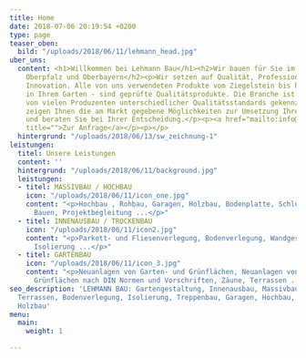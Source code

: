 ```yaml
---
title: Home
date: 2018-07-06 20:19:54 +0200
type: page
teaser_oben:
  bild: "/uploads/2018/06/11/lehmann_head.jpg"
uber_uns:
  content: <h1>Willkommen bei Lehmann Bau</h1><h2>Wir bauen für Sie im Raum <br>Niederbayern,
    Oberpfalz und Oberbayern</h2><p>Wir setzen auf Qualität, Professionalität und
    Innovation. Alle von uns verwendeten Produkte vom Ziegelstein bis hin zum Baum
    in Ihrem Garten - sind geprüfte Qualitätsprodukte. Die Branche ist heutzutage
    von vielen Produzenten unterschiedlicher Qualitätsstandards gekennzeichnet, wir
    zeigen Ihnen die am Markt gegebene Möglichkeiten zur Umsetzung Ihrer Ideen an
    und beraten Sie bei Ihrer Entscheidung.</p><p><a href="mailto:info@lehmann-bau.com"
    title="">Zur Anfrage</a></p><p></p>
  hintergrund: "/uploads/2018/06/13/sw_zeichnung-1"
leistungen:
  titel: Unsere Leistungen
  content: ''
  hintergrund: "/uploads/2018/06/11/background.jpg"
  leistungen:
  - titel: MASSIVBAU / HOCHBAU
    icon: "/uploads/2018/06/11/icon_one.jpg"
    content: "<p>Hochbau , Rohbau, Garagen, Holzbau, Bodenplatte, Schlüsselfertiges
      Bauen, Projektbegleitung ...</p>"
  - titel: INNENAUSBAU / TROCKENBAU
    icon: "/uploads/2018/06/11/icon2.jpg"
    content: "<p>Parkett- und Fliesenverlegung, Bodenverlegung, Wandgestaltung, Rigipskonstruktionen,
      Isolierung ...</p>"
  - titel: GARTENBAU
    icon: "/uploads/2018/06/11/icon_3.jpg"
    content: "<p>Neuanlagen von Garten- und Grünflächen, Neuanlagen von öffentlichen
      Grünflächen nach DIN Normen und Vorschriften, Zäune, Terrassen ...</p>"
seo_description: 'LEHMANN BAU: Gartengestaltung, Innenausbau, Massivbau: Pflasterarbeiten,
  Terrassen, Bodenverlegung, Isolierung, Treppenbau, Garagen, Hochbau, Rohbau, Bodenplatte,
  Holzbau'
menu:
  main:
    weight: 1

---
```

